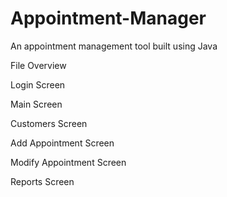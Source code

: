 # Appointment-Manager
An appointment management tool built using Java </br>

File Overview </br>

Login Screen </br>

Main Screen </br>

Customers Screen </br>

Add Appointment Screen </br>

Modify Appointment Screen </br>

Reports Screen </br>

